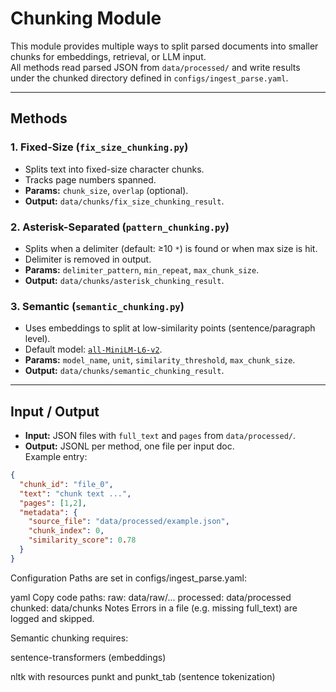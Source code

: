 # Chunking Module

This module provides multiple ways to split parsed documents into smaller chunks
for embeddings, retrieval, or LLM input.  
All methods read parsed JSON from `data/processed/` and write results under
the chunked directory defined in `configs/ingest_parse.yaml`.

---

## Methods

### 1. Fixed-Size (`fix_size_chunking.py`)
- Splits text into fixed-size character chunks.
- Tracks page numbers spanned.
- **Params:** `chunk_size`, `overlap` (optional).
- **Output:** `data/chunks/fix_size_chunking_result`.

### 2. Asterisk-Separated (`pattern_chunking.py`)
- Splits when a delimiter (default: ≥10 `*`) is found or when max size is hit.
- Delimiter is removed in output.
- **Params:** `delimiter_pattern`, `min_repeat`, `max_chunk_size`.
- **Output:** `data/chunks/asterisk_chunking_result`.

### 3. Semantic (`semantic_chunking.py`)
- Uses embeddings to split at low-similarity points (sentence/paragraph level).
- Default model: [`all-MiniLM-L6-v2`](https://huggingface.co/sentence-transformers/all-MiniLM-L6-v2).
- **Params:** `model_name`, `unit`, `similarity_threshold`, `max_chunk_size`.
- **Output:** `data/chunks/semantic_chunking_result`.

---

## Input / Output

- **Input:** JSON files with `full_text` and `pages` from `data/processed/`.
- **Output:** JSONL per method, one file per input doc.  
  Example entry:

```json
{
  "chunk_id": "file_0",
  "text": "chunk text ...",
  "pages": [1,2],
  "metadata": {
    "source_file": "data/processed/example.json",
    "chunk_index": 0,
    "similarity_score": 0.78
  }
}
```
Configuration
Paths are set in configs/ingest_parse.yaml:

yaml
Copy code
paths:
  raw: data/raw/...
  processed: data/processed
  chunked: data/chunks
Notes
Errors in a file (e.g. missing full_text) are logged and skipped.

Semantic chunking requires:

sentence-transformers (embeddings)

nltk with resources punkt and punkt_tab (sentence tokenization)
